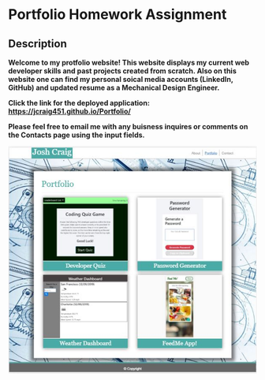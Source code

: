 <h1><strong>Portfolio Homework Assignment<strong></h1>

<h2><strong>Description<strong></h2>
Welcome to my protfolio website! This website displays my current web developer skills and past projects created from scratch. Also on this website one can find my personal soical media accounts (LinkedIn, GitHub) and updated resume as a Mechanical Design Engineer.
  
Click the link for the deployed application: https://jcraig451.github.io/Portfolio/

Please feel free to email me with any buisness inquires or comments on the Contacts page using the input fields.

<img src="assets/images/viewer.JPG" alt="Portfolio"  style="width:auto; height:auto;">
